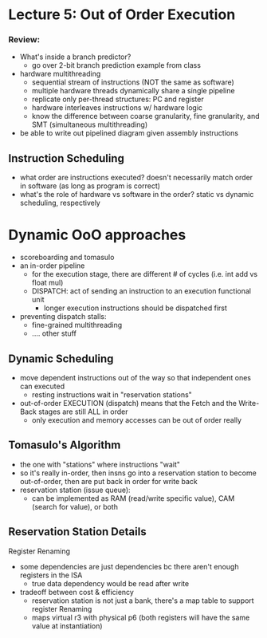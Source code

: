 # Lecture 5: Out of Order Execution #

### Review: ###
* What's inside a branch predictor?
	* go over 2-bit branch prediction example from class
* hardware multithreading
	* sequential stream of instructions (NOT the same as software)
	* multiple hardware threads dynamically share a single pipeline
	* replicate only per-thread structures: PC and register
	* hardware interleaves instructions w/ hardware logic
	* know the difference between coarse granularity, fine granularity, and SMT (simultaneous multithreading)
* be able to write out pipelined diagram given assembly instructions

## Instruction Scheduling ##
* what order are instructions executed? doesn't necessarily match order in software (as long as program is correct)
* what's the role of hardware vs software in the order? static vs dynamic scheduling, respectively

# Dynamic OoO approaches #
* scoreboarding and tomasulo
* an in-order pipeline
	* for the execution stage, there are different # of cycles (i.e. int add vs float mul)
	* DISPATCH: act of sending an instruction to an execution functional unit
		* longer execution instructions should be dispatched first
* preventing dispatch stalls:
	* fine-grained multithreading
	* .... other stuff

## Dynamic Scheduling ##
* move dependent instructions out of the way so that independent ones can executed
	* resting instructions wait in "reservation stations"
* out-of-order EXECUTION (dispatch) means that the Fetch and the Write-Back stages are still ALL in order
	* only execution and memory accesses can be out of order really

## Tomasulo's Algorithm ##
* the one with "stations" where instructions "wait"
* so it's really in-order, then insns go into a reservation station to become out-of-order, then are put back in order for write back
* reservation station (issue queue):
	* can be implemented as RAM (read/write specific value), CAM (search for value), or both

## Reservation Station Details ##
Register Renaming
* some dependencies are just dependencies bc there aren't enough registers in the ISA
	* true data dependency would be read after write
* tradeoff between cost & efficiency
	* reservation station is not just a bank, there's a map table to support register Renaming
	* maps virtual r3 with physical p6 (both registers will have the same value at instantiation)
